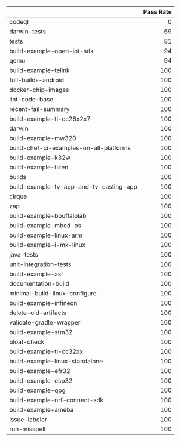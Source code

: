 |                                         |   Pass Rate |
|:----------------------------------------|------------:|
| codeql                                  |           0 |
| darwin-tests                            |          69 |
| tests                                   |          81 |
| build-example-open-iot-sdk              |          94 |
| qemu                                    |          94 |
| build-example-telink                    |         100 |
| full-builds-android                     |         100 |
| docker-chip-images                      |         100 |
| lint-code-base                          |         100 |
| recent-fail-summary                     |         100 |
| build-example-ti-cc26x2x7               |         100 |
| darwin                                  |         100 |
| build-example-mw320                     |         100 |
| build-chef-ci-examples-on-all-platforms |         100 |
| build-example-k32w                      |         100 |
| build-example-tizen                     |         100 |
| builds                                  |         100 |
| build-example-tv-app-and-tv-casting-app |         100 |
| cirque                                  |         100 |
| zap                                     |         100 |
| build-example-bouffalolab               |         100 |
| build-example-mbed-os                   |         100 |
| build-example-linux-arm                 |         100 |
| build-example-i-mx-linux                |         100 |
| java-tests                              |         100 |
| unit-integration-tests                  |         100 |
| build-example-asr                       |         100 |
| documentation-build                     |         100 |
| minimal-build-linux-configure           |         100 |
| build-example-infineon                  |         100 |
| delete-old-artifacts                    |         100 |
| validate-gradle-wrapper                 |         100 |
| build-example-stm32                     |         100 |
| bloat-check                             |         100 |
| build-example-ti-cc32xx                 |         100 |
| build-example-linux-standalone          |         100 |
| build-example-efr32                     |         100 |
| build-example-esp32                     |         100 |
| build-example-qpg                       |         100 |
| build-example-nrf-connect-sdk           |         100 |
| build-example-ameba                     |         100 |
| issue-labeler                           |         100 |
| run-misspell                            |         100 |